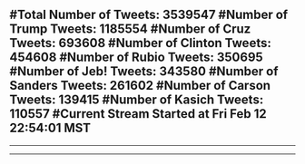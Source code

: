 #Total Number of Tweets: 3539547 
#Number of Trump Tweets: 1185554
#Number of Cruz Tweets: 693608
#Number of Clinton Tweets: 454608
#Number of Rubio Tweets: 350695
#Number of Jeb! Tweets: 343580
#Number of Sanders Tweets: 261602
#Number of Carson Tweets: 139415
#Number of Kasich Tweets: 110557
#Current Stream Started at Fri Feb 12 22:54:01 MST
---
---
---
